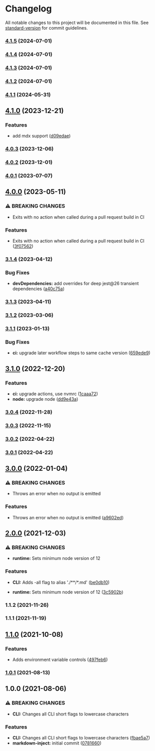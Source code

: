 # Changelog

All notable changes to this project will be documented in this file. See [standard-version](https://github.com/conventional-changelog/standard-version) for commit guidelines.

### [4.1.5](https://github.com/target/markdown-inject/compare/v4.1.4...v4.1.5) (2024-07-01)

### [4.1.4](https://github.com/target/markdown-inject/compare/v4.1.3...v4.1.4) (2024-07-01)

### [4.1.3](https://github.com/target/markdown-inject/compare/v4.1.2...v4.1.3) (2024-07-01)

### [4.1.2](https://github.com/target/markdown-inject/compare/v4.1.1...v4.1.2) (2024-07-01)

### [4.1.1](https://github.com/target/markdown-inject/compare/v4.1.0...v4.1.1) (2024-05-31)

## [4.1.0](https://github.com/target/markdown-inject/compare/v4.0.3...v4.1.0) (2023-12-21)


### Features

* add mdx support ([d09edae](https://github.com/target/markdown-inject/commit/d09edae7cd5d2a8e9abec1de5a3847c833aee8d3))

### [4.0.3](https://github.com/target/markdown-inject/compare/v4.0.2...v4.0.3) (2023-12-06)

### [4.0.2](https://github.com/target/markdown-inject/compare/v4.0.1...v4.0.2) (2023-12-01)

### [4.0.1](https://github.com/target/markdown-inject/compare/v4.0.0...v4.0.1) (2023-07-07)

## [4.0.0](https://github.com/target/markdown-inject/compare/v3.1.4...v4.0.0) (2023-05-11)


### ⚠ BREAKING CHANGES

* Exits with no action when called during a pull request build in CI

### Features

* Exits with no action when called during a pull request build in CI ([3f07562](https://github.com/target/markdown-inject/commit/3f07562f5b1f09203944c304a7339d5caae6af3e))

### [3.1.4](https://github.com/target/markdown-inject/compare/v3.1.3...v3.1.4) (2023-04-12)


### Bug Fixes

* **devDependencies:** add overrides for deep jest@26 transient dependencies ([a40c75a](https://github.com/target/markdown-inject/commit/a40c75a3b18851fe90f58014b5317c1a404f86c7))

### [3.1.3](https://github.com/target/markdown-inject/compare/v3.1.2...v3.1.3) (2023-04-11)

### [3.1.2](https://github.com/target/markdown-inject/compare/v3.1.1...v3.1.2) (2023-03-06)

### [3.1.1](https://github.com/target/markdown-inject/compare/v3.1.0...v3.1.1) (2023-01-13)


### Bug Fixes

* **ci:** upgrade later workflow steps to same cache version ([659ede9](https://github.com/target/markdown-inject/commit/659ede94cb4a16f1a03d6c429df9625e17fd605a))

## [3.1.0](https://github.com/target/markdown-inject/compare/v3.0.4...v3.1.0) (2022-12-20)


### Features

* **ci:** upgrade actions, use nvmrc ([1caaa72](https://github.com/target/markdown-inject/commit/1caaa72e70b29c13b95b2a8186fb2bbc45cb5741))
* **node:** upgrade node ([dd9e43a](https://github.com/target/markdown-inject/commit/dd9e43a4869e8b6623300826f9a77524b4e5ba95))

### [3.0.4](https://github.com/target/markdown-inject/compare/v3.0.3...v3.0.4) (2022-11-28)

### [3.0.3](https://github.com/target/markdown-inject/compare/v3.0.2...v3.0.3) (2022-11-15)

### [3.0.2](https://github.com/target/markdown-inject/compare/v3.0.1...v3.0.2) (2022-04-22)

### [3.0.1](https://github.com/target/markdown-inject/compare/v3.0.0...v3.0.1) (2022-04-22)

## [3.0.0](https://github.com/target/markdown-inject/compare/v2.0.0...v3.0.0) (2022-01-04)


### ⚠ BREAKING CHANGES

* Throws an error when no output is emitted

### Features

* Throws an error when no output is emitted ([a9602ed](https://github.com/target/markdown-inject/commit/a9602ed8983e678a2751a22de3fdd3d7e17073e9))

## [2.0.0](https://github.com/target/markdown-inject/compare/v1.1.2...v2.0.0) (2021-12-03)


### ⚠ BREAKING CHANGES

* **runtime:** Sets minimum node version of 12

### Features

* **CLI:** Adds -all flag to alias './**/*.md' ([be0db10](https://github.com/target/markdown-inject/commit/be0db10ce479983b3051cf9ca66423f868d9d489))


* **runtime:** Sets minimum node version of 12 ([3c5902b](https://github.com/target/markdown-inject/commit/3c5902b7d952236cdec9f2c1a383de03b0ce1bac))

### 1.1.2 (2021-11-26)

### 1.1.1 (2021-11-19)

## [1.1.0](https://github.com/target/markdown-inject/compare/v1.0.1...v1.1.0) (2021-10-08)


### Features

* Adds environment variable controls ([497feb6](https://github.com/target/markdown-inject/commit/497feb603061aa790a3270987a260abed926219f))

### [1.0.1](https://github.com/target/markdown-inject/compare/v1.0.0...v1.0.1) (2021-08-13)

## 1.0.0 (2021-08-06)


### ⚠ BREAKING CHANGES

* **CLI:** Changes all CLI short flags to lowercase characters

### Features

* **CLI:** Changes all CLI short flags to lowercase characters ([fbae5a7](https://github.com/target/markdown-inject/commit/fbae5a765590db898debf1403946d58a6688477f))
* **markdown-inject:** initial commit ([0781660](https://github.com/target/markdown-inject/commit/07816601bf99bfb2b363f1f0e342cca1edb4d5ae))
